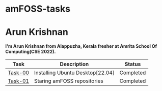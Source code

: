 # amFOSS-tasks

# Arun Krishnan

**I'm Arun Krishnan from Alappuzha, Kerala fresher at Amrita School Of Computing(CSE 2022).**

**Task**|**Description**|**Status**
--------|---------------|-------------
[Task-00](https://github.com/ArunKrishnan0x168/amfoss-tasks/tree/main/task-00)|Installing Ubuntu Desktop[22.04]|Completed
[Task-01](https://github.com/ArunKrishnan0x168/amfoss-tasks/tree/main/task-01)|Staring amFOSS repositories|Completed